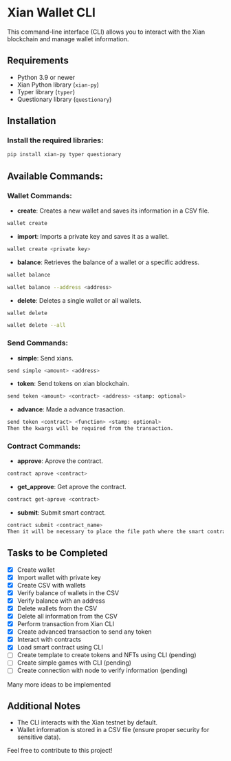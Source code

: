 # Xian Wallet CLI

This command-line interface (CLI) allows you to interact with the Xian blockchain and manage wallet information.

## Requirements

- Python 3.9 or newer
- Xian Python library (`xian-py`)
- Typer library (`typer`)
- Questionary library (`questionary`)

## Installation

### Install the required libraries:
```bash
pip install xian-py typer questionary
```

## Available Commands:

### Wallet Commands:

- **create**: Creates a new wallet and saves its information in a CSV file.
```bash
wallet create
```
- **import**: Imports a private key and saves it as a wallet.
```bash
wallet create <private key>
```
- **balance**: Retrieves the balance of a wallet or a specific address.
```bash
wallet balance
```
```bash
wallet balance --address <address>
```
- **delete**: Deletes a single wallet or all wallets.
```bash
wallet delete
```
```bash
wallet delete --all
```

### Send Commands:
- **simple**: Send xians.
```bash
send simple <amount> <address>
```
- **token**: Send tokens on xian blockchain.
```bash
send token <amount> <contract> <address> <stamp: optional>
```
- **advance**: Made a advance trasaction.
```bash
send token <contract> <function> <stamp: optional>
Then the kwargs will be required from the transaction.
```

### Contract Commands:
- **approve**: Aprove the contract.
```bash
contract aprove <contract>
```
- **get_approve**: Get aprove the contract.
```bash
contract get-aprove <contract>
```
- **submit**: Submit smart contract.
```bash
contract submit <contract_name>
Then it will be necessary to place the file path where the smart contract is located.
```

## Tasks to be Completed

- [x] Create wallet
- [x] Import wallet with private key
- [x] Create CSV with wallets
- [x] Verify balance of wallets in the CSV
- [x] Verify balance with an address
- [x] Delete wallets from the CSV
- [x] Delete all information from the CSV
- [x] Perform transaction from Xian CLI
- [x] Create advanced transaction to send any token
- [x] Interact with contracts
- [x] Load smart contract using CLI
- [ ] Create template to create tokens and NFTs using CLI (pending)
- [ ] Create simple games with CLI (pending)
- [ ] Create connection with node to verify information (pending)

Many more ideas to be implemented

## Additional Notes

- The CLI interacts with the Xian testnet by default.
- Wallet information is stored in a CSV file (ensure proper security for sensitive data).

Feel free to contribute to this project!
